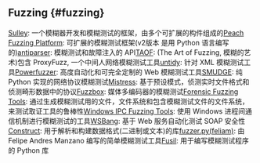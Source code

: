 ## ****Fuzzing**** {#fuzzing}

[Sulley](https://github.com/OpenRCE/sulley): 一个模糊器开发和模糊测试的框架，由多个可扩展的构件组成的[Peach Fuzzing Platform](http://peachfuzz.sourceforge.net/): 可扩展的模糊测试框架(v2版本 是用 Python 语言编写的)[antiparser](http://antiparser.sourceforge.net/): 模糊测试和故障注入的 API[TAOF](http://sourceforge.net/projects/taof/): (The Art of Fuzzing, 模糊的艺术)包含 ProxyFuzz, 一个中间人网络模糊测试工具[untidy](http://untidy.sourceforge.net/): 针对 XML 模糊测试工具[Powerfuzzer](http://www.powerfuzzer.com/): 高度自动化和可完全定制的 Web 模糊测试工具[SMUDGE](http://www.fuzzing.org/wp-content/SMUDGE.zip): 纯 Python 实现的网络协议模糊测试[Mistress](http://www.packetstormsecurity.org/fuzzer/mistress.rar): 基于预设模式，侦测实时文件格式和侦测畸形数据中的协议[Fuzzbox](https://isecpartners.com/tools/application-security/fuzzbox.aspx): 媒体多编码器的模糊测试[Forensic Fuzzing Tools](https://isecpartners.com/tools/application-security/forensic-fuzzing-tools.aspx): 通过生成模糊测试用的文件，文件系统和包含模糊测试文件的文件系统，来测试取证工具的鲁棒性[Windows IPC Fuzzing Tools](https://isecpartners.com/tools/application-security/windows-ipc-fuzzing-tools.aspx): 使用 Windows 进程间通信机制进行模糊测试的工具[WSBang](https://www.isecpartners.com/tools/application-security/wsbang.aspx): 基于 Web 服务自动化测试 SOAP 安全性[Construct](http://construct.readthedocs.org/): 用于解析和构建数据格式(二进制或文本)的库[fuzzer.py(feliam)](http://sites.google.com/site/felipeandresmanzano/fuzzer.py?attredirects=0): 由 Felipe Andres Manzano 编写的简单模糊测试工具[Fusil](http://fusil.readthedocs.org/): 用于编写模糊测试程序的 Python 库